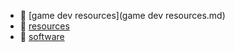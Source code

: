 * 📄 [game dev resources](game dev resources.md)
* 📄 [resources](resources.md)
* 📄 [software](software.md)
